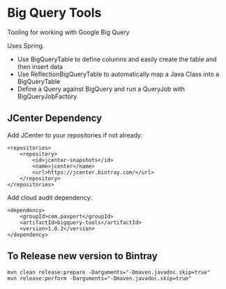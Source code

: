 Big Query Tools
===================

Tooling for working with Google Big Query

Uses Spring.


* Use BigQueryTable to define columns and easily create the table and then insert data
* Use ReflectionBigQueryTable to automatically map a Java Class into a BigQueryTable
* Define a Query against BigQuery and run a QueryJob with BigQueryJobFactory

## JCenter Dependency

Add JCenter to your repositories if not already:

    <repositories>
        <repository>
            <id>jcenter-snapshots</id>
            <name>jcenter</name>
            <url>https://jcenter.bintray.com/</url>
        </repository>
    </repositories>
    
Add cloud audit dependency:

    <dependency>
        <groupId>com.paxport</groupId>
        <artifactId>bigquery-tools</artifactId>
        <version>1.0.2</version>
    </dependency>


## To Release new version to Bintray

    mvn clean release:prepare -Darguments="-Dmaven.javadoc.skip=true"
    mvn release:perform -Darguments="-Dmaven.javadoc.skip=true"


